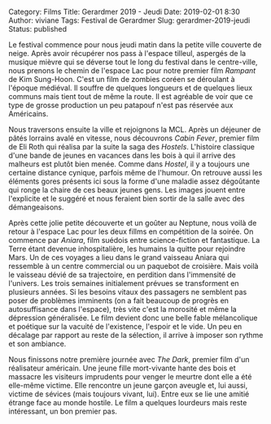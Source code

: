 Category: Films
Title: Gerardmer 2019 - Jeudi
Date: 2019-02-01 8:30
Author: viviane
Tags: Festival de Gerardmer
Slug: gerardmer-2019-jeudi
Status: published

Le festival commence pour nous jeudi matin dans la petite ville couverte de neige. Après avoir récupérer nos pass à l'espace tilleul, aspergés de la musique mièvre qui se déverse tout le long du festival dans le centre-ville, nous prenons le chemin de l'espace Lac pour notre premier film *Rampant* de Kim Sung-Hoon. C'est un film de zombies coréen se déroulant à l'époque médiéval. Il souffre de quelques longueurs et de quelques lieux communs mais tient tout de même la route. Il est agréable de voir que ce type de grosse production un peu patapouf n'est pas réservée aux Américains.

Nous traversons ensuite la ville et rejoignons la MCL. Après un déjeuner de pâtés lorrains avalé en vitesse, nous découvrons *Cabin Fever*, premier film de Eli Roth qui réalisa par la suite la saga des *Hostels*. L'histoire classique d'une bande de jeunes en vacances dans les bois à qui il arrive des malheurs est plutôt bien menée. Comme dans *Hostel*, il y a toujours une certaine distance cynique, parfois même de l'humour. On retrouve aussi les éléments gores présents ici sous la forme d'une maladie assez dégoûtante qui ronge la chaire de ces beaux jeunes gens. Les images jouent entre l'explicite et le suggéré et nous feraient bien sortir de la salle avec des démangeaisons.

Après cette jolie petite découverte et un goûter au Neptune, nous voilà de retour à l'espace Lac pour les deux fillms en compétition de la soirée. On commence par *Aniara*, film suédois entre science-fiction et fantastique. La Terre étant devenue inhospitalière, les humains la quitte pour rejoindre Mars. Un de ces voyages a lieu dans le grand vaisseau Aniara qui ressemble à un centre commercial ou un paquebot de croisière. Mais voilà le vaisseau dévié de sa trajectoire, en perdition dans l'immensité de l'univers. Les trois semaines initialement prévues se transforment en plusieurs années. Si les besoins vitaux des passagers ne semblent pas poser de problèmes imminents (on a fait beaucoup de progrès en autosuffisance dans l'espace), très vite c'est la morosité et même la dépression généralisée. Le film devient donc une belle fable mélancolique et poétique sur la vacuité de l'existence, l'espoir et le vide. Un peu en décalage par rapport au reste de la sélection, il arrive à imposer son rythme et son ambiance.

Nous finissons notre première journée avec *The Dark*, premier film d'un réalisateur américain. Une jeune fille mort-vivante hante des bois et massacre les visiteurs imprudents pour venger le meurtre dont elle a été elle-même victime. Elle rencontre un jeune garçon aveugle et, lui aussi, victime de sévices (mais toujours vivant, lui). Entre eux se lie une amitié étrange face au monde hostile. Le film a quelques lourdeurs mais reste intéressant, un bon premier pas. 
